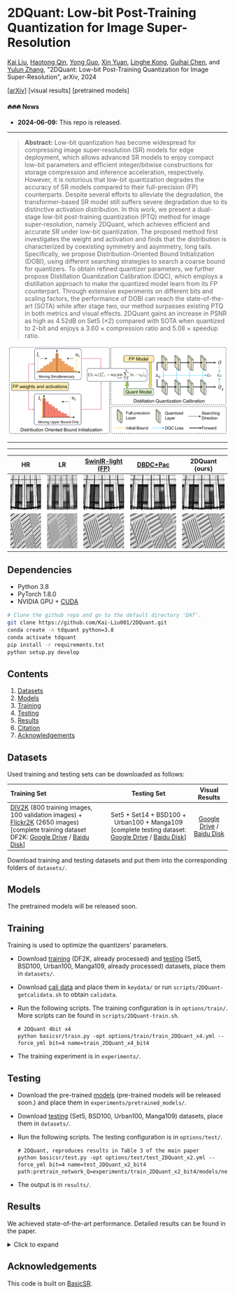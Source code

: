 # 2DQuant: Low-bit Post-Training Quantization for Image Super-Resolution

[Kai Liu](https://kai-liu001.github.io/), [Haotong Qin](https://htqin.github.io/), [Yong Guo](https://www.guoyongcs.com/), [Xin Yuan](https://en.westlake.edu.cn/faculty/xin-yuan.html), [Linghe Kong](https://www.cs.sjtu.edu.cn/~linghe.kong/), [Guihai Chen](https://cs.nju.edu.cn/gchen/index.htm), and [Yulun Zhang](http://yulunzhang.com/), "2DQuant: Low-bit Post-Training Quantization for Image Super-Resolution", arXiv, 2024

[[arXiv](https://arxiv.org/abs/2406.06649)] [visual results] [pretrained models]



#### 🔥🔥🔥 News

- **2024-06-09:** This repo is released.

---

> **Abstract:** Low-bit quantization has become widespread for compressing image super-resolution (SR) models for edge deployment, which allows advanced SR models to enjoy compact low-bit parameters and efficient integer/bitwise constructions for storage compression and inference acceleration, respectively. However, it is notorious that low-bit quantization degrades the accuracy of SR models compared to their full-precision (FP) counterparts. Despite several efforts to alleviate the degradation, the transformer-based SR model still suffers severe degradation due to its distinctive activation distribution. In this work, we present a dual-stage low-bit post-training quantization (PTQ) method for image super-resolution, namely 2DQuant, which achieves efficient and accurate SR under low-bit quantization. The proposed method first investigates the weight and activation and finds that the distribution is characterized by coexisting symmetry and asymmetry, long tails. Specifically, we propose Distribution-Oriented Bound Initialization (DOBI), using different searching strategies to search a coarse bound for quantizers. To obtain refined quantizer parameters, we further propose Distillation Quantization Calibration (DQC), which employs a distillation approach to make the quantized model learn from its FP counterpart. Through extensive experiments on different bits and scaling factors, the performance of DOBI can reach the state-of-the-art (SOTA) while after stage two, our method surpasses existing PTQ in both metrics and visual effects. 2DQuant gains an increase in PSNR as high as 4.52dB on Set5 ($\times 2$) compared with SOTA when quantized to 2-bit and enjoys a 3.60 $\times$ compression ratio and 5.08 $\times$ speedup ratio.

![](figures/pipeline.png)


---

---

|                            HR                             |                               LR                               | [SwinIR-light (FP)](https://github.com/JingyunLiang/SwinIR) |          [DBDC+Pac](https://openaccess.thecvf.com/content/CVPR2023/html/Tu_Toward_Accurate_Post-Training_Quantization_for_Image_Super_Resolution_CVPR_2023_paper.html)          |                         2DQuant (ours)                         |
|:---------------------------------------------------------:|:--------------------------------------------------------------:|:---------------------------------------------------------------------------------------:|:-----------------------------------------------------------:|:----------------------------------------------------------------:|
| <img src="figures/comp/img072-gt.png" height=80> | <img src="figures/comp/img072-bicubic.png" height=80> |               <img src="figures/comp/img072-fp.png" height=80>                | <img src="figures/comp/img072-pac.png" height=80> | <img src="figures/comp/img072-ours.png" height=80> |
| <img src="figures/comp/img092-gt.png" height=80> | <img src="figures/comp/img092-bicubic.png" height=80> |               <img src="figures/comp/img092-fp.png" height=80>                | <img src="figures/comp/img092-pac.png" height=80> | <img src="figures/comp/img092-ours.png" height=80> |


## Dependencies

- Python 3.8
- PyTorch 1.8.0
- NVIDIA GPU + [CUDA](https://developer.nvidia.com/cuda-downloads)

```bash
# Clone the github repo and go to the default directory 'DAT'.
git clone https://github.com/Kai-Liu001/2DQuant.git
conda create -n tdquant python=3.8
conda activate tdquant
pip install -r requirements.txt
python setup.py develop
```


## Contents

1. [Datasets](#datasets)
1. [Models](#models)
1. [Training](#training)
1. [Testing](#testing)
1. [Results](#results)
1. [Citation](#citation)
1. [Acknowledgements](#acknowledgements)

## <a name="datasets"></a> Datasets

Used training and testing sets can be downloaded as follows:

| Training Set                                                 |                         Testing Set                          |                        Visual Results                        |
| :----------------------------------------------------------- | :----------------------------------------------------------: | :----------------------------------------------------------: |
| [DIV2K](https://data.vision.ee.ethz.ch/cvl/DIV2K/) (800 training images, 100 validation images) +  [Flickr2K](https://cv.snu.ac.kr/research/EDSR/Flickr2K.tar) (2650 images) [complete training dataset DF2K: [Google Drive](https://drive.google.com/file/d/1TubDkirxl4qAWelfOnpwaSKoj3KLAIG4/view?usp=share_link) / [Baidu Disk](https://pan.baidu.com/s/1KIcPNz3qDsGSM0uDKl4DRw?pwd=74yc)] | Set5 + Set14 + BSD100 + Urban100 + Manga109 [complete testing dataset: [Google Drive](https://drive.google.com/file/d/1yMbItvFKVaCT93yPWmlP3883XtJ-wSee/view?usp=sharing) / [Baidu Disk](https://pan.baidu.com/s/1Tf8WT14vhlA49TO2lz3Y1Q?pwd=8xen)] | [Google Drive](https://drive.google.com/drive/folders/1ZMaZyCer44ZX6tdcDmjIrc_hSsKoMKg2?usp=drive_link) / [Baidu Disk](https://pan.baidu.com/s/1LO-INqy40F5T_coAJsl5qw?pwd=dqnv#list/path=%2F) |

Download training and testing datasets and put them into the corresponding folders of `datasets/`.

## <a name="models"></a>Models

The pretrained models will be released soon.

## <a name="training"></a> Training
Training is used to optimize the quantizers' parameters.

- Download [training](https://drive.google.com/file/d/1TubDkirxl4qAWelfOnpwaSKoj3KLAIG4/view?usp=share_link) (DF2K, already processed) and [testing](https://drive.google.com/file/d/1yMbItvFKVaCT93yPWmlP3883XtJ-wSee/view?usp=sharing) (Set5, BSD100, Urban100, Manga109, already processed) datasets, place them in `datasets/`.
- Download [cali data]() and place them in `keydata/` or run `scripts/2DQuant-getcalidata.sh` to obtain `calidata`.

- Run the following scripts. The training configuration is in `options/train/`. More scripts can be found in `scripts/2DQuant-train.sh`.

  ```shell
  # 2DQuant 4bit x4
  python basicsr/train.py -opt options/train/train_2DQuant_x4.yml --force_yml bit=4 name=train_2DQuant_x4_bit4
  ```
  
- The training experiment is in `experiments/`.


## <a name="testing"></a> Testing

- Download the pre-trained [models]() (pre-trained models will be released soon.) and place them in `experiments/pretrained_models/`.

- Download [testing](https://drive.google.com/file/d/1yMbItvFKVaCT93yPWmlP3883XtJ-wSee/view?usp=sharing) (Set5, BSD100, Urban100, Manga109) datasets, place them in `datasets/`.

- Run the following scripts. The testing configuration is in `options/test/`.

  ```shell
  # 2DQuant, reproduces results in Table 3 of the main paper
  python basicsr/test.py -opt options/test/test_2DQuant_x2.yml --force_yml bit=4 name=test_2DQuant_x2_bit4 path:pretrain_network_Q=experiments/train_2DQuant_x2_bit4/models/net_Q_3200.pth 
  ```
  
- The output is in `results/`.

## <a name="results"></a> Results

We achieved state-of-the-art performance. Detailed results can be found in the paper.

<details>
<summary>Click to expand</summary>




- quantitative comparisons in Table 3 (main paper)

<p align="center">
  <img width="900" src="figures/exp.png">
</p>



- visual comparison in Figure 1 (main paper)

<p align="center">
  <img width="900" src="figures/comp1.png">
</p>



- visual comparison in Figure 6 (main paper)

<p align="center">
  <img width="900" src="figures/comp2.png">
</p>




- visual comparison in Figure 12 (supplemental material)

<p align="center">
  <img width="900" src="figures/comp3.png">
</p>

</details>



## <a name="acknowledgements"></a> Acknowledgements

This code is built on [BasicSR](https://github.com/XPixelGroup/BasicSR).
